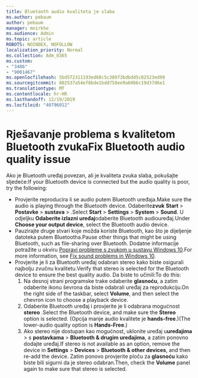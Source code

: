 ```yaml
---
title: Bluetooth audio kvaliteta je slaba
ms.author: pebaum
author: pebaum
manager: mnirkhe
ms.audience: Admin
ms.topic: article
ROBOTS: NOINDEX, NOFOLLOW
localization_priority: Normal
ms.collection: Adm_O365
ms.custom:
- "3486"
- "9001467"
ms.openlocfilehash: 5bd572311193ed68c5c38973bdbdd5c82523ed99
ms.sourcegitcommit: 802537a54ef8bde1bdd758ee9a60b6c19d37d6e1
ms.translationtype: MT
ms.contentlocale: hr-HR
ms.lasthandoff: 12/19/2019
ms.locfileid: "40796012"
---
```

# <a name="fix-bluetooth-audio-quality-issue"></a><span data-ttu-id="eb295-102">Rješavanje problema s kvalitetom Bluetooth zvuka</span><span class="sxs-lookup"><span data-stu-id="eb295-102">Fix Bluetooth audio quality issue</span></span>

<span data-ttu-id="eb295-103">Ako je Bluetooth uređaj povezan, ali je kvaliteta zvuka slaba, pokušajte sljedeće:</span><span class="sxs-lookup"><span data-stu-id="eb295-103">If your Bluetooth device is connected but the audio quality is poor, try the following:</span></span>

- <span data-ttu-id="eb295-104">Provjerite reproducira li se audio putem Bluetooth uređaja.</span><span class="sxs-lookup"><span data-stu-id="eb295-104">Make sure the audio is playing through the Bluetooth device.</span></span> <span data-ttu-id="eb295-105">Odaberite**zvuk** **Start** > **Postavke** > **sustava** > .</span><span class="sxs-lookup"><span data-stu-id="eb295-105">Select **Start** > **Settings** > **System** > **Sound**.</span></span> <span data-ttu-id="eb295-106">U odjeljku **Odaberite izlazni uređaj**odaberite Bluetooth audiouređaj.</span><span class="sxs-lookup"><span data-stu-id="eb295-106">Under **Choose your output device**, select the Bluetooth audio device.</span></span>
- <span data-ttu-id="eb295-107">Pauzirajte druge stvari koje možda koriste Bluetooth, kao što je dijeljenje datoteka putem Bluetootha.</span><span class="sxs-lookup"><span data-stu-id="eb295-107">Pause other things that might be using Bluetooth, such as file-sharing over Bluetooth.</span></span> <span data-ttu-id="eb295-108">Dodatne informacije potražite u okviru [Popravi probleme s zvukom u sustavu Windows 10](https://support.microsoft.com/help/4520288/windows-10-fix-sound-problems).</span><span class="sxs-lookup"><span data-stu-id="eb295-108">For more information, see [Fix sound problems in Windows 10](https://support.microsoft.com/help/4520288/windows-10-fix-sound-problems).</span></span>
- <span data-ttu-id="eb295-109">Provjerite je li za Bluetooth uređaj odabran stereo kako biste osigurali najbolju zvučnu kvalitetu.</span><span class="sxs-lookup"><span data-stu-id="eb295-109">Verify that stereo is selected for the Bluetooth device to ensure the best quality audio.</span></span> <span data-ttu-id="eb295-110">Da biste to učinili:</span><span class="sxs-lookup"><span data-stu-id="eb295-110">To do this:</span></span> 
    1. <span data-ttu-id="eb295-111">Na desnoj strani programske trake odaberite **glasnoću**, a zatim odaberite ikonu ševrona da biste odabrali uređaj za reprodukciju.</span><span class="sxs-lookup"><span data-stu-id="eb295-111">On the right side of the taskbar, select **Volume**, and then select the chevron icon to choose a playback device.</span></span>
    2. <span data-ttu-id="eb295-112">Odaberite Bluetooth uređaj i provjerite je li odabrana mogućnost **stereo** .</span><span class="sxs-lookup"><span data-stu-id="eb295-112">Select the Bluetooth device, and make sure the **Stereo** option is selected.</span></span> <span data-ttu-id="eb295-113">(Opcija manje audio kvalitete je **hands-free**.)</span><span class="sxs-lookup"><span data-stu-id="eb295-113">(The lower-audio quality option is **Hands-Free**.)</span></span>
    3. <span data-ttu-id="eb295-114">Ako stereo nije dostupan kao mogućnost, uklonite uređaj u**uređajima** > s **postavkama** > **Bluetooth & drugim uređajima**, a zatim ponovno dodajte uređaj.</span><span class="sxs-lookup"><span data-stu-id="eb295-114">If stereo is not available as an option, remove the device in **Settings** > **Devices** > **Bluetooth & other devices**, and then re-add the device.</span></span> <span data-ttu-id="eb295-115">Zatim ponovo provjerite ploču za **glasnoću** kako biste bili sigurni da je stereo odabran.</span><span class="sxs-lookup"><span data-stu-id="eb295-115">Then, check the **Volume** panel again to make sure that stereo is selected.</span></span>

